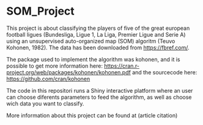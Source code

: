 # SOM_Project

This project is about classifying the players of five of the great european football ligues (Bundesliga, Ligue 1, La Liga, Premier Ligue and Serie A) using an unsupervised auto-organized map (SOM) algoritm (Teuvo Kohonen, 1982). The data has been downloaded from https://fbref.com/.

The package used to implement the algorithm was kohonen, and it is possible to get more information here: 
https://cran.r-project.org/web/packages/kohonen/kohonen.pdf
and the sourcecode here:
https://github.com/cran/kohonen 

The code in this repositori runs a Shiny interactive platform where an user can choose diferents parameters to feed the algorithm, as well as choose wich data you want to classify. 

More information about this project can be found at
(article citation)


